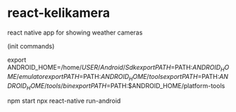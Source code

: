 # react-kelikamera

react native app for showing weather cameras





(init commands)

export ANDROID_HOME=/home/$USER/Android/Sdk
export PATH=$PATH:$ANDROID_HOME/emulator
export PATH=$PATH:$ANDROID_HOME/tools
export PATH=$PATH:$ANDROID_HOME/tools/bin
export PATH=$PATH:$ANDROID_HOME/platform-tools

npm start
npx react-native run-android


